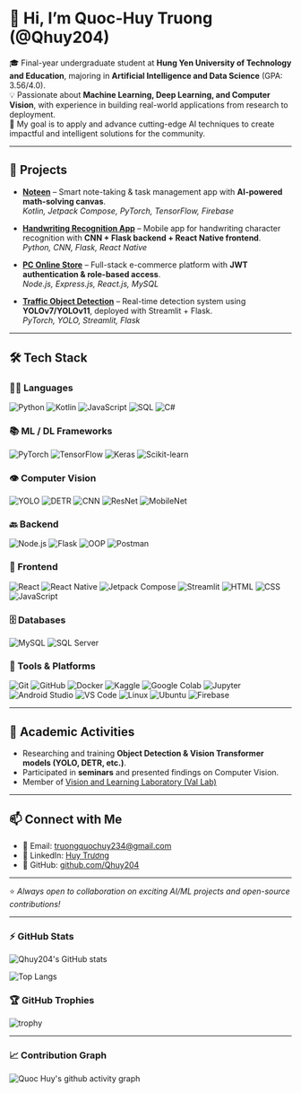 # 👋 Hi, I’m Quoc-Huy Truong (@Qhuy204)

🎓 Final-year undergraduate student at **Hung Yen University of Technology and Education**, majoring in **Artificial Intelligence and Data Science** (GPA: 3.56/4.0).  
💡 Passionate about **Machine Learning, Deep Learning, and Computer Vision**, with experience in building real-world applications from research to deployment.  
🚀 My goal is to apply and advance cutting-edge AI techniques to create impactful and intelligent solutions for the community.  

---

## 🔬 Projects
- [**Noteen**](https://github.com/Qhuy204/Noteen) – Smart note-taking & task management app with **AI-powered math-solving canvas**.  
  *Kotlin, Jetpack Compose, PyTorch, TensorFlow, Firebase*

- [**Handwriting Recognition App**](https://github.com/Qhuy204/Character-Recognition) – Mobile app for handwriting character recognition with **CNN + Flask backend + React Native frontend**.  
  *Python, CNN, Flask, React Native*

- [**PC Online Store**](https://github.com/Qhuy204/ComputerStore-Frontend) – Full-stack e-commerce platform with **JWT authentication & role-based access**.  
  *Node.js, Express.js, React.js, MySQL*

- [**Traffic Object Detection**](https://github.com/Qhuy204/YOLOv7-Traffic-Object-Detection) – Real-time detection system using **YOLOv7/YOLOv11**, deployed with Streamlit + Flask.  
  *PyTorch, YOLO, Streamlit, Flask*

---

## 🛠️ Tech Stack

### 👨‍💻 Languages
![Python](https://img.shields.io/badge/-Python-3776AB?logo=python&logoColor=white&style=flat-square)
![Kotlin](https://img.shields.io/badge/-Kotlin-0095D5?logo=kotlin&logoColor=white&style=flat-square)
![JavaScript](https://img.shields.io/badge/-JavaScript-F7DF1E?logo=javascript&logoColor=black&style=flat-square)
![SQL](https://img.shields.io/badge/-SQL-4479A1?logo=database&logoColor=white&style=flat-square)
![C#](https://img.shields.io/badge/-C%23-239120?logo=c-sharp&logoColor=white&style=flat-square)

### 📚 ML / DL Frameworks
![PyTorch](https://img.shields.io/badge/-PyTorch-EE4C2C?logo=pytorch&logoColor=white&style=flat-square)
![TensorFlow](https://img.shields.io/badge/-TensorFlow-FF6F00?logo=tensorflow&logoColor=white&style=flat-square)
![Keras](https://img.shields.io/badge/-Keras-D00000?logo=keras&logoColor=white&style=flat-square)
![Scikit-learn](https://img.shields.io/badge/-Scikit--learn-F7931E?logo=scikit-learn&logoColor=white&style=flat-square)

### 👁️ Computer Vision
![YOLO](https://img.shields.io/badge/-YOLO-00FFFF?logo=openai&logoColor=black&style=flat-square)
![DETR](https://img.shields.io/badge/-DETR-FF6F91?logo=transformer&logoColor=white&style=flat-square)
![CNN](https://img.shields.io/badge/-CNN-FF9A00?logo=deeplearning&logoColor=white&style=flat-square)
![ResNet](https://img.shields.io/badge/-ResNet-00599C?logo=neural-network&logoColor=white&style=flat-square)
![MobileNet](https://img.shields.io/badge/-MobileNet-4CAF50?logo=android&logoColor=white&style=flat-square)

### 🔙 Backend
![Node.js](https://img.shields.io/badge/-Node.js-339933?logo=node.js&logoColor=white&style=flat-square)
![Flask](https://img.shields.io/badge/-Flask-000000?logo=flask&logoColor=white&style=flat-square)
![OOP](https://img.shields.io/badge/-OOP-FF6600?logo=java&logoColor=white&style=flat-square)
![Postman](https://img.shields.io/badge/-Postman-FF6C37?logo=postman&logoColor=white&style=flat-square)

### 🎨 Frontend
![React](https://img.shields.io/badge/-React-20232A?logo=react&logoColor=61DAFB&style=flat-square)
![React Native](https://img.shields.io/badge/-React%20Native-61DAFB?logo=react&logoColor=black&style=flat-square)
![Jetpack Compose](https://img.shields.io/badge/-Jetpack%20Compose-4285F4?logo=android&logoColor=white&style=flat-square)
![Streamlit](https://img.shields.io/badge/-Streamlit-FF4B4B?logo=streamlit&logoColor=white&style=flat-square)
![HTML](https://img.shields.io/badge/-HTML5-E34F26?logo=html5&logoColor=white&style=flat-square)
![CSS](https://img.shields.io/badge/-CSS3-1572B6?logo=css3&logoColor=white&style=flat-square)
![JavaScript](https://img.shields.io/badge/-JavaScript-F7DF1E?logo=javascript&logoColor=black&style=flat-square)

### 🗄️ Databases
![MySQL](https://img.shields.io/badge/-MySQL-4479A1?logo=mysql&logoColor=white&style=flat-square)
![SQL Server](https://img.shields.io/badge/-SQL%20Server-CC2927?logo=microsoftsqlserver&logoColor=white&style=flat-square)

### 🧰 Tools & Platforms
![Git](https://img.shields.io/badge/-Git-F05032?logo=git&logoColor=white&style=flat-square)
![GitHub](https://img.shields.io/badge/-GitHub-181717?logo=github&logoColor=white&style=flat-square)
![Docker](https://img.shields.io/badge/-Docker-2496ED?logo=docker&logoColor=white&style=flat-square)
![Kaggle](https://img.shields.io/badge/-Kaggle-20BEFF?logo=kaggle&logoColor=white&style=flat-square)
![Google Colab](https://img.shields.io/badge/-Colab-F9AB00?logo=googlecolab&logoColor=black&style=flat-square)
![Jupyter](https://img.shields.io/badge/-Jupyter-F37626?logo=jupyter&logoColor=white&style=flat-square)
![Android Studio](https://img.shields.io/badge/-Android%20Studio-3DDC84?logo=android-studio&logoColor=white&style=flat-square)
![VS Code](https://img.shields.io/badge/-VS%20Code-007ACC?logo=visual-studio-code&logoColor=white&style=flat-square)
![Linux](https://img.shields.io/badge/-Linux-FCC624?logo=linux&logoColor=black&style=flat-square)
![Ubuntu](https://img.shields.io/badge/-Ubuntu-E95420?logo=ubuntu&logoColor=white&style=flat-square)
![Firebase](https://img.shields.io/badge/-Firebase-FFCA28?logo=firebase&logoColor=black&style=flat-square)

---

## 🌱 Academic Activities
- Researching and training **Object Detection & Vision Transformer models (YOLO, DETR, etc.)**.  
- Participated in **seminars** and presented findings on Computer Vision.  
- Member of [Vision and Learning Laboratory (Val Lab)](https://github.com/val-utehy)

---

## 📫 Connect with Me
- 📧 Email: [truongquochuy234@gmail.com](mailto:truongquochuy234@gmail.com)  
- 💼 LinkedIn: [Huy Trương](https://www.linkedin.com/in/huy-tr%C6%B0%C6%A1ng-bbb716135/)
- 🐙 GitHub: [github.com/Qhuy204](https://github.com/Qhuy204)  

---

⭐️ *Always open to collaboration on exciting AI/ML projects and open-source contributions!*  

---

### ⚡ GitHub Stats
![Qhuy204's GitHub stats](https://github-readme-stats.vercel.app/api?username=Qhuy204&show_icons=true&theme=tokyonight)

![Top Langs](https://github-readme-stats.vercel.app/api/top-langs/?username=Qhuy204&layout=compact&theme=tokyonight)

### 🏆 GitHub Trophies
![trophy](https://github-profile-trophy.vercel.app/?username=Qhuy204&theme=darkhub&margin-w=10&margin-h=10)

---

### 📈 Contribution Graph
![Quoc Huy's github activity graph](https://github-readme-activity-graph.vercel.app/graph?username=Qhuy204&theme=react-dark)
